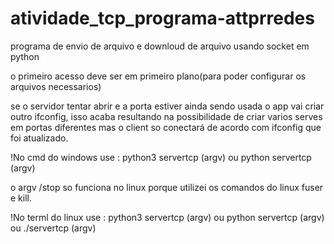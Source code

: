 # atividade_tcp_programa-attprredes
programa de envio de arquivo e downloud de arquivo usando socket em python

o primeiro acesso deve ser em primeiro plano(para poder configurar os arquivos necessarios)

se o servidor tentar abrir e a porta estiver ainda sendo usada o app vai criar outro ifconfig, isso acaba resultando na possibilidade de criar
varios serves em portas diferentes mas o client so conectará de acordo com ifconfig que foi atualizado.

!No cmd do windows use    : python3 servertcp (argv) ou python servertcp (argv)

o argv /stop so funciona no linux porque utilizei os comandos do linux fuser e kill.

!No terml do linux use    : python3 servertcp (argv) ou python servertcp (argv) ou ./servertcp (argv)
